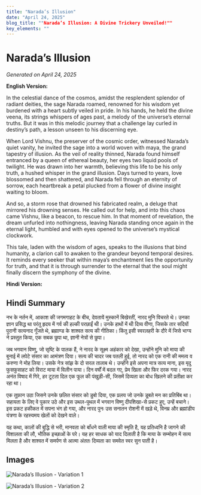 ```yaml
---
title: "Narada’s Illusion"
date: "April 24, 2025"
blog_title: ""Narada’s Illusion: A Divine Trickery Unveiled!""
key_elements: ""
---
```


# Narada’s Illusion

*Generated on April 24, 2025*

**English Version:**

In the celestial dance of the cosmos, amidst the resplendent splendor of radiant deities, the sage Narada roamed, renowned for his wisdom yet burdened with a heart subtly veiled in pride. In his hands, he held the divine veena, its strings whispers of ages past, a melody of the universe’s eternal truths. But it was in this melodic journey that a challenge lay curled in destiny’s path, a lesson unseen to his discerning eye.

When Lord Vishnu, the preserver of the cosmic order, witnessed Narada’s quiet vanity, he invited the sage into a world woven with maya, the grand tapestry of illusion. As the veil of reality thinned, Narada found himself entranced by a queen of ethereal beauty, her eyes two liquid pools of twilight. He was drawn into her warmth, believing this life to be his only truth, a hushed whisper in the grand illusion. Days turned to years, love blossomed and then shattered, and Narada fell through an eternity of sorrow, each heartbreak a petal plucked from a flower of divine insight waiting to bloom.

And so, a storm rose that drowned his fabricated realm, a deluge that mirrored his drowning senses. He called out for help, and into this chaos came Vishnu, like a beacon, to rescue him. In that moment of revelation, the dream unfurled into nothingness, leaving Narada standing once again in the eternal light, humbled and with eyes opened to the universe’s mystical clockwork. 

This tale, laden with the wisdom of ages, speaks to the illusions that bind humanity, a clarion call to awaken to the grandeur beyond temporal desires. It reminds every seeker that within maya’s enchantment lies the opportunity for truth, and that it is through surrender to the eternal that the soul might finally discern the symphony of the divine.

**Hindi Version:**

## Hindi Summary

नभ के नर्तन में, आकाश की जगमगाहट के बीच, देवतायें मुस्कानें बिखेरतीं, नारद मुनि विचरते थे। उनका ज्ञान प्रसिद्ध था परंतु हृदय में गर्व की हल्की परछाईं थी। उनके हाथों में थी दिव्य वीणा, जिसके तार सदियों पुरानी सत्यनाद गूँजते थे, ब्रह्माण्ड के शाश्वत सत्य की गीतिका। किंतु इसी स्वरलहरी के दौरे में जिसे भाग्य ने प्रस्तुत किया, एक सबक छुपा था, ज्ञानी नेत्रों से छुपा।

जब भगवान विष्णु, जो सृष्टि के पालक हैं, ने नारद के सूक्ष्म अहंकार को देखा, उन्होंने मुनि को माया की बुनाई में लपेटे संसार का आमंत्रण दिया। सत्य की चादर जब पतली हुई, तो नारद को एक रानी की ममत्व व करुणा ने मोह लिया। उसके नेत्र सांझ के दो सरल तालाब थे। उन्होंने इसे अपना मात्र सत्य माना, इस मृदु फुसफुसाहट को विराट माया में विलीन पाया। दिन वर्षों में बदल गए, प्रेम खिला और फिर दरक गया। नारद अनंत विषाद में गिरे, हर टूटता दिल एक फूल की पंखुड़ी-सी, जिसमें दिव्यता का बोध खिलने की प्रतीक्षा कर रहा था।

एक तूफ़ान उठा जिसने उनके छलित संसार को डुबो दिया, एक प्रलय जो उनके डूबते मन का प्रतिबिंब था। सहायता के लिए वे पुकार उठे और इस उथल-पुथल में भगवान विष्णु दीपशिखा-से प्रकट हुए, उन्हें बचाने। इस प्रकट हकीकत में सपना भंग हो गया, और नारद पुनः उस सनातन रोशनी में खड़े थे, विनम्र और ब्रह्मांडीय यंत्रणा के रहस्यमय खेलों को देखने वाले।

यह कथा, कालों की बुद्धि से भरी, मानवता को बाँधने वाली माया की स्मृति है, यह प्रतिध्वनि है जागने की विशालता की लौ, भौतिक इच्छाओं के परे। यह हर साधक को याद दिलाती है कि माया के सम्मोहन में सत्य मिलता है और शाश्वत में समर्पण से आत्मा अंततः दिव्यता का समवेत स्वर सुन पाती है।

## Images

![Narada’s Illusion - Variation 1](https://oaidalleapiprodscus.blob.core.windows.net/private/org-J70Xqapa45MPR5XAo7pBs9K6/user-t32ELGEj2UVajMpjeMSrxF1Z/img-TW2vA2a6BYGCNK6QeViIT55B.png?st=2025-05-01T07%3A56%3A56Z&se=2025-05-01T09%3A56%3A56Z&sp=r&sv=2024-08-04&sr=b&rscd=inline&rsct=image/png&skoid=cc612491-d948-4d2e-9821-2683df3719f5&sktid=a48cca56-e6da-484e-a814-9c849652bcb3&skt=2025-04-30T23%3A54%3A57Z&ske=2025-05-01T23%3A54%3A57Z&sks=b&skv=2024-08-04&sig=KvYK8elhpsh6qiBVTcrUOk8esIBQwLe/HhEgQrBI12I%3D)

![Narada’s Illusion - Variation 2](https://oaidalleapiprodscus.blob.core.windows.net/private/org-J70Xqapa45MPR5XAo7pBs9K6/user-t32ELGEj2UVajMpjeMSrxF1Z/img-09ZZbydxwwRrb7ZEFQg1L7k9.png?st=2025-05-01T07%3A57%3A26Z&se=2025-05-01T09%3A57%3A26Z&sp=r&sv=2024-08-04&sr=b&rscd=inline&rsct=image/png&skoid=cc612491-d948-4d2e-9821-2683df3719f5&sktid=a48cca56-e6da-484e-a814-9c849652bcb3&skt=2025-05-01T00%3A30%3A33Z&ske=2025-05-02T00%3A30%3A33Z&sks=b&skv=2024-08-04&sig=cMY6d3rcv5Bna48sqqBs4KOsOvJxGSpgKMjre7Pm9tg%3D)
